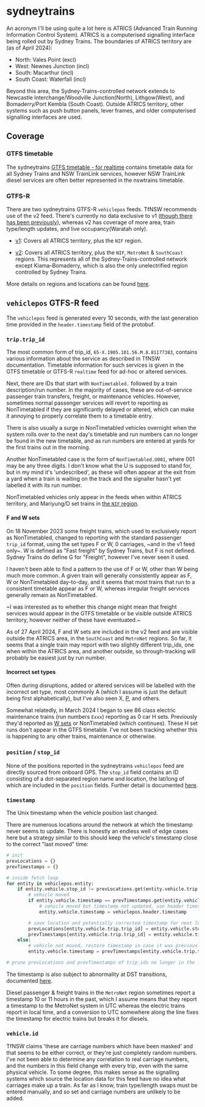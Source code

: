 # sydneytrains

An acronym I'll be using quite a lot here is ATRICS (Advanced Train Running Information Control System). ATRICS is a computerised signalling interface being rolled out by Sydney Trains. The boundaries of ATRICS territory are (as of April 2024):
- North: Vales Point (excl)
- West: Newnes Junction (incl)
- South: Macarthur (incl)
- South Coast: Waterfall (incl)

Beyond this area, the Sydney-Trains-controlled network extends to Newcastle Interchange/Woodville Junction(North), Lithgow(West), and Bomaderry/Port Kembla (South Coast). Outside ATRICS territory, other systems such as push button panels, lever frames, and older computerised signalling interfaces are used.

## Coverage
### GTFS timetable
The sydneytrains [GTFS timetable - for realtime](https://opendata.transport.nsw.gov.au/dataset/public-transport-timetables-realtime) contains timetable data for all Sydney Trains and NSW TrainLink services, however NSW TrainLink diesel services are often better represented in the nswtrains timetable.

### GTFS-R
There are two sydneytrains GTFS-R `vehiclepos` feeds. TfNSW recommends use of the v2 feed. There's currently no data exclusive to v1 ([though there has been previously](#f-and-w-sets)), whereas v2 has coverage of more area, train type/length updates, and live occupancy(Waratah only).

- [v1](https://opendata.transport.nsw.gov.au/dataset/public-transport-realtime-vehicle-positions): Covers all ATRICS territory, plus the `NIF` region.

- [v2](https://opendata.transport.nsw.gov.au/dataset/public-transport-realtime-vehicle-positions-v2): Covers all ATRICS territory, plus the `NIF`, `MetroNet` & `SouthCoast` regions. This represents all of the Sydney-Trains-controlled network except Kiama–Bomaderry, which is also the only unelectrified region controlled by Sydney Trains.

More details on regions and locations can be found [here](locations/README.md).

## `vehiclepos` GTFS-R feed
The `vehiclepos` feed is generated every 10 seconds, with the last generation time provided in the `header.timestamp` field of the protobuf.

### `trip.trip_id`
The most common form of trip_id, `65-X.1905.101.56.M.8.81177383`, contains various information about the service as described in TfNSW documentation. Timetable information for such services is given in the GTFS timetable or GTFS-R `realtime` feed for ad-hoc or altered services.

Next, there are IDs that start with `NonTimetabled.` followed by a train description/run number. In the majority of cases, these are out-of-service passenger train transfers, freight, or maintenance vehicles. However, sometimes normal passenger services will revert to reporting as NonTimetabled if they are significantly delayed or altered, which can make it annoying to properly correlate them to a timetable entry.

There is also usually a surge in NonTimetabled vehicles overnight when the system rolls over to the next day's timetable and run numbers can no longer be found in the new timetable, and as run numbers are entered at yards for the first trains out in the morning.

Another NonTimetabled case is the form of `NonTimetabled.U001`, where 001 may be any three digits. I don't know what the U is supposed to stand for, but in my mind it's 'undescribed', as these will often appear at the exit from a yard when a train is waiting on the track and the signaller hasn't yet labelled it with its run number.

NonTimetabled vehicles only appear in the feeds when within ATRICS territory, and Mariyung/D set trains in [the `NIF` region](locations/README.md#nif).

#### F and W sets
On 18 November 2023 some freight trains, which used to exclusively report as NonTimetabled, changed to reporting with the standard passenger `trip_id` format, using the set types F or W, 0 carriages, ~and in the v1 feed only~. W is defined as "Fast freight" by Sydney Trains, but F is not defined. Sydney Trains do define G for "Freight", however I've never seen it used.

I haven't been able to find a pattern to the use of F or W, other than W being much more common. A given train will generally consistently appear as F, W or NonTimetabled day-to-day, and it seems that most trains that run to a consistent timetable appear as F or W, whereas irregular freight services generally remain as NonTimetabled.

~I was interested as to whether this change might mean that freight services would appear in the GTFS timetable or be visible outside ATRICS territory, however neither of these have eventuated.~

As of 27 April 2024, F and W sets are included in the v2 feed and are visible outside the ATRICS area, in the `SouthCoast` and `MetroNet` regions. So far, it seems that a single train may report with two slightly different trip_ids, one when within the ATRICS area, and another outside, so through-tracking will probably be easiest just by run number.

#### Incorrect set types
Often during disruptions, added or altered services will be labelled with the incorrect set type, most commonly A (which I assume is just the default being first alphabetically), but I've also seen X, [P](https://twitter.com/Tugzrida/status/1499549896474464259), and others.

Somewhat relatedly, in March 2024 I began to see 86 class electric maintenance trains (run numbers `Exxx`) reporting as 0 car H sets. Previously they'd reported as [W sets](#f-and-w-sets) or NonTimetabled (which continues). These H set runs don't appear in the GTFS timetable. I've not been tracking whether this is happening to any other trains, maintenance or otherwise.

### `position` / `stop_id`
None of the positions reported in the sydneytrains `vehiclepos` feed are directly sourced from onboard GPS. The `stop_id` field contains an ID consisting of a dot-separated region name and location, the lat/long of which are included in the `position` fields. Further detail is documented [here](locations/README.md).

### `timestamp`
The Unix timestamp when the vehicle position last changed.

There are numerous locations around the network at which the timestamp never seems to update. There is honestly an endless well of edge cases here but a strategy similar to this should keep the vehicle's timestamp close to the correct "last moved" time:

```python
# init
prevLocations = {}
prevTimestamps = {}

# inside fetch loop
for entity in vehiclepos.entity:
    if entity.vehicle.stop_id != prevLocations.get(entity.vehicle.trip.trip_id):
        # vehicle moved
        if entity.vehicle.timestamp == prevTimestamps.get(entity.vehicle.trip.trip_id):
            # vehicle moved but timestamp not updated, use header timestamp
            entity.vehicle.timestamp = vehiclepos.header.timestamp

        # save location and potentially corrected timestamp for next loop
        prevLocations[entity.vehicle.trip.trip_id] = entity.vehicle.stop_id
        prevTimestamps[entity.vehicle.trip.trip_id] = entity.vehicle.timestamp
    else:
        # vehicle not moved, restore timestamp in case it was previously corrected
        entity.vehicle.timestamp = prevTimestamps[entity.vehicle.trip.trip_id]

# prune prevLocations and prevTimestamps of trip_ids no longer in the feed
```

The timestamp is also subject to abnormality at DST transitions, documented [here](DaylightSaving.md#gtfs-r-vehiclepos).

Diesel passenger & freight trains in the `MetroNet` region sometimes report a timestamp 10 or 11 hours in the past, which I assume means that they report a timestamp to the MetroNet system in UTC whereas the electric trains report in local time, and a conversion to UTC somewhere along the line fixes the timestamp for electric trains but breaks it for diesels.

### `vehicle.id`
TfNSW claims 'these are carriage numbers which have been masked' and that seems to be either correct, or they're just completely random numbers. I've not been able to determine any correlation to real carriage numbers, and the numbers in this field change with every trip, even with the same physical vehicle. To some degree, this makes sense as the signalling systems which source the location data for this feed have no idea what carriages make up a train. As far as I know, train type/length swaps must be entered manually, and so set and carriage numbers are unlikely to be added.
